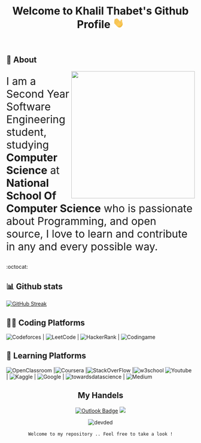 
<div align="center">
  
# Welcome to Khalil Thabet's Github Profile <img src="https://raw.githubusercontent.com/ABSphreak/ABSphreak/master/gifs/Hi.gif" width="30px"> <br>
  
<br>

</div>

## 💬 About
<img align="right" src="https://github.com/KhalilThabet/KhalilThabet/blob/main/DesktopDraw.gif" width="330" height="340"/>

<p style="font-size:200%">I am a Second Year Software Engineering student, studying <strong>Computer Science</strong> at <strong>National School Of Computer Science</strong> who is passionate about Programming, and open source, I love to learn and contribute in any and every possible way.</p>:octocat:</br>



## 📊 Github stats

[![GitHub Streak](http://github-readme-streak-stats.herokuapp.com?user=khalilThabet&theme=onedark_duo&hide_border=true&background=1F222E&ring=F8D866&fire=FF8900&sideNums=F8D866&sideLabels=DDDDDD&dates=FF8323)](https://git.io/streak-stats)

## 👨‍💻  Coding Platforms

![Codeforces](https://img.shields.io/badge/-Codeforces-181717?style=flat&logo=Codeforces) | ![LeetCode](https://img.shields.io/badge/-LeetCode-181717?style=flat&logo=LeetCode) | ![HackerRank](https://img.shields.io/badge/-HackerRank-181717?style=flat&logo=HackerRank) | ![Codingame](https://img.shields.io/badge/-Codingame-181717?style=flat&logo=Codingame) 

## 📙 Learning Platforms

![OpenClassroom](https://img.shields.io/badge/-OpenClassroom-181717?style=flat&logo=OpenClassroom) |![Coursera](https://img.shields.io/badge/-Coursera-181717?style=flat&logo=Coursera) |![StackOverFlow](https://img.shields.io/badge/-StackOverFlow-181717?style=flat&logo=StackOverFlow) |![w3school](https://img.shields.io/badge/-w3school-181717?style=flat&logo=w3school)
![Youtube](https://img.shields.io/badge/-Youtube-181717?style=flat&logo=Youtube&logoColor=red) | ![Kaggle](https://img.shields.io/badge/-Kaggle-181717?style=flat&logo=Kaggle) | ![Google](https://img.shields.io/badge/-Google-181717?style=flat&logo=Google) | ![towardsdatascience](https://img.shields.io/badge/-towardsdatascience-181717?style=flat&logo=towardsdatascience) | ![Medium](https://img.shields.io/badge/-Medium-181717?style=flat&logo=Medium) 
</p>



 
<div align="center">
  
## My Handels

[![Outlook Badge](https://img.shields.io/badge/-khalilthabet@outlook.com-0072b1?style=flat&logo=microsoft&Color=white)](mailto:khalilthabet@outlook.com "Connect via Email")  <a href="https://www.linkedin.com/in/khalil-thabet/"><img src="https://img.shields.io/badge/Khalil%20Thabet-0072b1?style=flat&logo=Linkedin&logoColor=white"></a>
</div>

<div align="center">
  
  <p align="center"> <img src="https://komarev.com/ghpvc/?username=khalilThabet" alt="devded" /> </p>

    Welcome to my repository .. Feel free to take a look !

</div>

